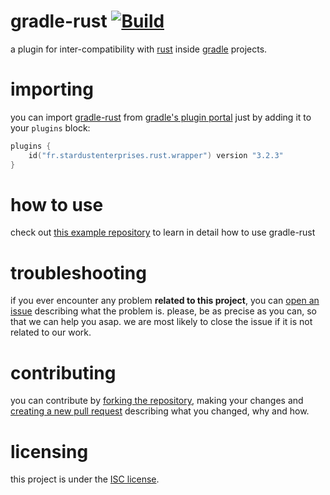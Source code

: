 # gradle-rust [![Build][badge-github-ci]][project-gradle-ci] 

a plugin for inter-compatibility with [rust][rust] inside [gradle][gradle] projects.

# importing

you can import [gradle-rust][project-url] from [gradle's plugin portal][gpp] just by adding it to your `plugins` block:

```kotlin
plugins {
    id("fr.stardustenterprises.rust.wrapper") version "3.2.3"
}
```

# how to use

check out [this example repository](https://github.com/stardust-enterprises/gradle-rust-example) to learn in detail
how to use gradle-rust

# troubleshooting

if you ever encounter any problem **related to this project**, you can [open an issue][new-issue] describing what the
problem is. please, be as precise as you can, so that we can help you asap. we are most likely to close the issue if it
is not related to our work.

# contributing

you can contribute by [forking the repository][fork], making your changes and [creating a new pull request][new-pr]
describing what you changed, why and how.

# licensing

this project is under the [ISC license][project-license].


<!-- Links -->

[jvm]: https://adoptium.net "adoptium website"

[kotlin]: https://kotlinlang.org "kotlin website"

[gradle]: https://gradle.org "gradle website"

[rust]: https://rust-lang.org "rust website"

[mvnc]: https://repo1.maven.org/maven2/ "maven central website"

[gpp]: https://plugins.gradle.org/ "gradle plugin portal website"

<!-- Project Links -->

[project-url]: https://github.com/stardust-enterprises/gradle-rust "project github repository"

[fork]: https://github.com/stardust-enterprises/gradle-rust/fork "fork this repository"

[new-pr]: https://github.com/stardust-enterprises/gradle-rust/pulls/new "create a new pull request"

[new-issue]: https://github.com/stardust-enterprises/gradle-rust/issues/new "create a new issue"

[project-gradle-ci]: https://github.com/stardust-enterprises/gradle-rust/actions/workflows/gradle-ci.yml "gradle ci workflow"

[project-license]: https://github.com/stardust-enterprises/gradle-rust/blob/trunk/LICENSE "LICENSE source file"

<!-- Badges -->

[badge-github-ci]: https://github.com/stardust-enterprises/gradle-rust/actions/workflows/build.yml/badge.svg?branch=trunk "github actions badge"
